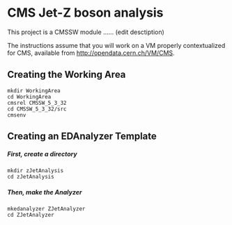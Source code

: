 # CMS Jet-Z boson analysis

This project is a CMSSW module ...... (edit desctiption)

The instructions assume that you will work on a VM properly contextualized for CMS, available from http://opendata.cern.ch/VM/CMS.

## Creating the Working Area 
```
mkdir WorkingArea
cd WorkingArea
cmsrel CMSSW_5_3_32
cd CMSSW_5_3_32/src
cmsenv
```

## Creating an EDAnalyzer Template

##### First, create a directory
```
mkdir zJetAnalysis
cd zJetAnalysis
```
##### Then, make the Analyzer
```
mkedanalyzer ZJetAnalyzer
cd ZJetAnalyzer
```
